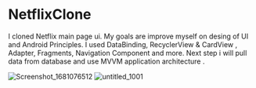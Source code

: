 # NetflixClone
I cloned Netflix main page ui. My goals are improve myself on desing of UI and Android Principles. I used DataBinding, RecyclerView & CardView , Adapter, Fragments, Navigation Component and more. Next step i will pull data from database and use MVVM application architecture .


 ![Screenshot_1681076512](https://user-images.githubusercontent.com/67637511/230798171-ad86f2bf-b084-46f5-8378-25ad8bd3bf15.png)
![untitled_1001](https://user-images.githubusercontent.com/67637511/230799735-4ecf3694-d39d-457e-84d1-dabcf108106f.gif)
